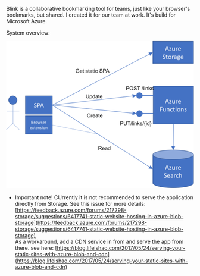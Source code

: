 Blink is a collaborative bookmarking tool for teams, just like your browser's bookmarks, but shared. I created it for our team at work. It's build for Microsoft Azure.

System overview:

![architecture](./architecture.png)

* Important note!
CUrrently it is not recommended to serve the application directly from Storage. See this issue for more details:
[https://feedback.azure.com/forums/217298-storage/suggestions/6417741-static-website-hosting-in-azure-blob-storage](https://feedback.azure.com/forums/217298-storage/suggestions/6417741-static-website-hosting-in-azure-blob-storage)  
As a workaround, add a CDN service in from and serve the app from there. see here: [https://blog.lifeishao.com/2017/05/24/serving-your-static-sites-with-azure-blob-and-cdn](https://blog.lifeishao.com/2017/05/24/serving-your-static-sites-with-azure-blob-and-cdn)